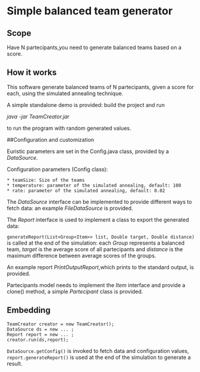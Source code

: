 # Simple balanced team generator

## Scope

Have N partecipants,you need to generate balanced teams based on a score.

## How it works

This software generate balanced teams of N partecipants, given a score for each, using the simulated annealing technique.

A simple standalone demo is provided: build the project and run

_java -jar TeamCreator.jar_

to run the program with random generated values.

##Configuration and customization

Euristic parameters are set in the Config.java class, provided by a _DataSource_.

Configuration parameters (Config class):

    * teamSize: Size of the teams
    * temperature: parameter of the simulated annealing, default: 100
    * rate: parameter of the simulated annealing, default: 0.02

The _DataSource_ interface can be implemented to provide different ways to fetch data: an example _FileDataSource_ is provided.

The _Report_ interface is used to implement a class to export the generated data:
 
 `generateReport(List<Group<Item>> list, Double target, Double distance)` 
is called at the end of the simulation: each _Group<Item>_ represents a balanced team, _target_ is the average score of all partecipants and _distance_ is the maximum difference between average scores of the groups.
 
An example report _PrintOutputReport_,which prints to the standard output, is provided.

Partecipants model needs to implement the _Item_ interface and provide a clone() method, a simple _Partecipant_ class is provided.

## Embedding

```
TeamCreator creator = new TeamCreator();
DataSource ds = new ... ;
Report report = new ... ;
creator.run(ds,report);
```

`DataSource.getConfig()` is invoked to fetch data and configuration values, `report.generateReport()` is used at the end of the simulation to generate a result. 
